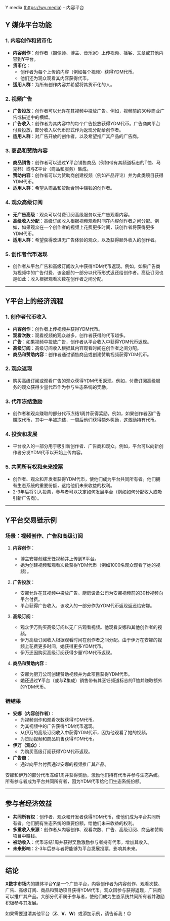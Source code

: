 Y media (https://wy.media) - 内容平台

## Y 媒体平台功能

### 1. 内容创作和货币化
- **内容创作**：创作者（摄像师、博主、音乐家）上传视频、播客、文章或其他内容到**Y**平台。
- **货币化**：
  - 创作者为每个上传的内容（例如每个视频）获得YDM代币。
  - 他们还为观众观看其内容获得代币。
- **适用人群**：为所有创作内容并希望将其货币化的人。

### 2. 视频广告
- **广告投放**：创作者可以允许在其视频中投放广告。例如，视频前的30秒商业广告或描述中的横幅。
- **广告收入**：创作者为其内容中的每个广告投放获得YDM代币。广告商向平台付费投放，部分收入以代币形式作为返现分配给创作者。
- **适用人群**：对广告开放的创作者，以及希望推广其产品的广告商。

### 3. 商品和赞助内容
- **商品销售**：创作者可以通过**Y**平台销售商品（例如带有其频道标志的T恤、马克杯）或与**Z**平台（商品和服务）集成。
- **赞助内容**：创作者可以为赞助商创建视频（例如产品评论）并为此类项目获得YDM代币。
- **适用人群**：希望从商品和赞助合同中赚钱的创作者。

### 4. 观众高级订阅
- **无广告高级**：观众可以付费订阅高级服务以无广告观看内容。
- **高级收入分配**：高级订阅收入根据视频观看时间在内容创作者之间分配。例如，如果观众在一个创作者的视频上花费更多时间，该创作者将获得更多YDM代币。
- **适用人群**：希望获得改进无广告体验的观众，以及获得额外收入的创作者。

### 5. 创作者代币返现
- 创作者从平台广告和高级订阅收入中获得YDM代币返现。例如，如果广告商为视频中的广告付费，该金额的一部分以代币形式返还给创作者。高级订阅也是如此：收入根据观看次数在创作者之间分配。

---

## Y平台上的经济流程

### 1. 创作者代币收入
- **内容创作**：创作者上传视频并获得YDM代币。
- **观看次数**：观看视频的观众越多，创作者获得的代币越多。
- **广告**：如果视频中投放广告，创作者从平台收入中获得YDM代币返现。
- **高级订阅**：高级订阅收入根据其内容观看时间在创作者之间分配。
- **商品和赞助内容**：创作者通过销售商品或创建赞助视频获得YDM代币。

### 2. 观众返现
- 购买高级订阅或观看广告的观众获得YDM代币返现。例如，付费订阅高级服务的观众获得少量代币作为参与生态系统的奖励。

### 3. 代币冻结激励
- 创作者和观众赚取的部分代币冻结1周并获得奖励。例如，如果创作者因广告赚取代币，其中一半被冻结，一周后他们获得额外奖励，这激励持有代币。

### 4. 投资和发展
- 平台收入的一部分用于吸引新创作者、广告商和观众。例如，平台可以向新创作者分发YDM代币以开始上传内容。

### 5. 共同所有权和未来投票
- 创作者、观众和开发者获得YDM代币，使他们成为平台共同所有者。他们拥有生态系统的重要份额，这给他们未来收益的权利。
- 2-3年后将引入投票，参与者可以决定如何发展平台（例如如何分配收入或吸引新广告商）。

---

## Y平台交易链示例

### 场景：视频创作、广告和高级订阅
1. **内容创作**：
   - 博主安娜创建烹饪视频并上传到**Y**平台。
   - 她为创建视频和观看次数获得YDM代币（例如1000名观众观看了她的视频）。

2. **广告投放**：
   - 安娜允许在其视频中投放广告。厨房设备公司为安娜视频前的30秒视频向平台付费。
   - 平台获得广告收入，该收入的一部分作为YDM代币返现返还给安娜。

3. **高级订阅**：
   - 观众伊万购买高级订阅以无广告观看视频。他观看安娜和其他创作者的视频。
   - 伊万高级订阅收入根据观看时间在创作者之间分配。由于伊万在安娜的视频上花费更多时间，她获得更多YDM代币。
   - 伊万还因购买高级订阅获得少量YDM代币返现。

4. **商品和赞助内容**：
   - 安娜为厨刀公司创建赞助视频并为此项目获得YDM代币。
   - 她还通过**Y**平台（或与**Z**集成）销售带有其烹饪频道标志的T恤并赚取额外的YDM代币。

### 链结果
- **安娜（内容创作者）**：
  - 为视频创作和观看次数获得YDM代币。
  - 为其视频中的广告获得YDM代币返现。
  - 从伊万的高级订阅收入中获得YDM代币，因为他观看了她的视频。
  - 为赞助视频和商品销售获得YDM代币。
- **伊万（观众）**：
  - 为购买高级订阅获得YDM代币返现。
- **广告商**：
  - 通过向平台付费通过安娜的视频推广其产品。

安娜和伊万的部分代币冻结1周并获得奖励，激励他们持有代币并参与生态系统。所有参与者成为平台共同所有者，因为YDM代币给他们生态系统份额。

---

## 参与者经济效益
- **共同所有权**：创作者、观众和开发者获得YDM代币，使他们成为平台共同所有者。他们拥有生态系统的重要份额，给他们未来收益的权利。
- **多重收入来源**：创作者从内容创作、观看次数、广告、高级订阅、商品和赞助项目中赚钱。
- **被动收入**：代币冻结1周并获得奖励激励参与者持有代币，增加其收入。
- **未来影响**：2-3年后参与者将能够为平台发展投票，影响其未来。

---

## 结论
**X数字市场**内的媒体平台**Y**是一个广告平台，内容创作者为内容创作、观看次数、广告、高级订阅、商品和赞助项目获得YDM代币。观众因参与获得返现，广告商可以推广其产品。大部分代币属于参与者，使他们成为生态系统共同所有者并激励积极参与其发展。

如果需要澄清其他平台（**Z**、**V**、**W**）或添加示例，请告诉我！😊